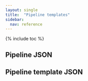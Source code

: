 ```yaml
---
layout: single
title:  "Pipeline templates"
sidebar:
  nav: reference
---
```


{% include toc %}

## Pipeline JSON


## Pipeline template JSON